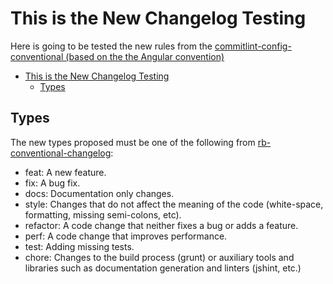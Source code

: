 # This is the New Changelog Testing

Here is going to be tested the new rules from the [commitlint-config-conventional (based on the the Angular convention)](https://github.com/conventional-changelog/commitlint/tree/master/%40commitlint/config-conventional#type-enum)

- [This is the New Changelog Testing](#this-is-the-new-changelog-testing)
  - [Types](#types)

## Types

The new types proposed must be one of the following from [rb-conventional-changelog](https://www.npmjs.com/package/rb-conventional-changelog#type):

- feat: A new feature.
- fix: A bug fix.
- docs: Documentation only changes.
- style: Changes that do not affect the meaning of the code (white-space, formatting, missing semi-colons, etc).
- refactor: A code change that neither fixes a bug or adds a feature.
- perf: A code change that improves performance.
- test: Adding missing tests.
- chore: Changes to the build process (grunt) or auxiliary tools and libraries such as documentation generation and linters (jshint, etc.)
